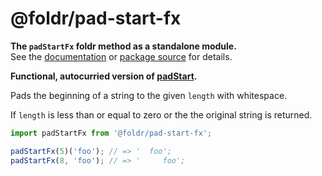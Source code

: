 # @foldr/pad-start-fx

**The `padStartFx` foldr method as a standalone module.**    
See the [documentation](http://foldr.com/0.0.0/pad-start-fx) or [package source](https:/github.com/CloudVessel/foldr/blob/master/packages/categories/pad-start-fx/src/index.js) for details.

**Functional, autocurried version of [padStart](#pad-start).**

Pads the beginning of a string to the given `length` with whitespace.

If `length` is less than or equal to zero or the the original string is returned.

```js
import padStartFx from '@foldr/pad-start-fx';

padStartFx(5)('foo'); // => '  foo';
padStartFx(8, 'foo'); // => '     foo';
```
